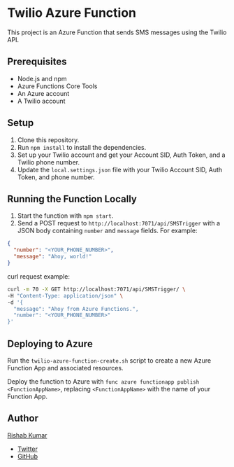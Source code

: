 # Twilio Azure Function

This project is an Azure Function that sends SMS messages using the Twilio API.

## Prerequisites

- Node.js and npm
- Azure Functions Core Tools
- An Azure account
- A Twilio account

## Setup

1. Clone this repository.
2. Run `npm install` to install the dependencies.
3. Set up your Twilio account and get your Account SID, Auth Token, and a Twilio phone number.
4. Update the `local.settings.json` file with your Twilio Account SID, Auth Token, and phone number.

## Running the Function Locally

1. Start the function with `npm start`.
2. Send a POST request to `http://localhost:7071/api/SMSTrigger` with a JSON body containing `number` and `message` fields. For example:

```json
{
  "number": "<YOUR_PHONE_NUMBER>",
  "message": "Ahoy, world!"
}
```

curl request example:

``` bash
curl -m 70 -X GET http://localhost:7071/api/SMSTrigger/ \
-H "Content-Type: application/json" \
-d '{
  "message": "Ahoy from Azure Functions.",
  "number": "<YOUR_PHONE_NUMBER>"
}'
```

## Deploying to Azure

Run the `twilio-azure-function-create.sh` script to create a new Azure Function App and associated resources.

Deploy the function to Azure with `func azure functionapp publish <FunctionAppName>`, replacing `<FunctionAppName>` with the name of your Function App.

## Author

[Rishab Kumar](https://rishabkumar.com)

- [Twitter](https://twitter.com/rishabincloud)
- [GitHub](https://github.com/rishabkumar7)
